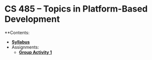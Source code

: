 # CS 485 – Topics in Platform-Based Development

**Contents:

* **[Syllabus](SYLABUS.md)**
* Assignments:
  * **[Group Activity 1](ASSIGN1.md)**